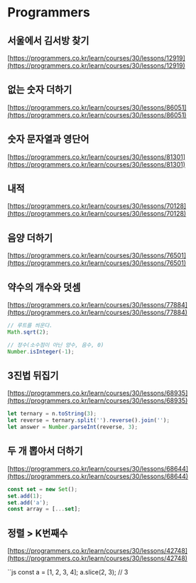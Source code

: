 # Programmers

## 서울에서 김서방 찾기
[https://programmers.co.kr/learn/courses/30/lessons/12919](https://programmers.co.kr/learn/courses/30/lessons/12919)

## 없는 숫자 더하기
[https://programmers.co.kr/learn/courses/30/lessons/86051](https://programmers.co.kr/learn/courses/30/lessons/86051)

## 숫자 문자열과 영단어
[https://programmers.co.kr/learn/courses/30/lessons/81301](https://programmers.co.kr/learn/courses/30/lessons/81301)

## 내적
[https://programmers.co.kr/learn/courses/30/lessons/70128](https://programmers.co.kr/learn/courses/30/lessons/70128)

## 음양 더하기
[https://programmers.co.kr/learn/courses/30/lessons/76501](https://programmers.co.kr/learn/courses/30/lessons/76501)

## 약수의 개수와 덧셈
[https://programmers.co.kr/learn/courses/30/lessons/77884](https://programmers.co.kr/learn/courses/30/lessons/77884)

```js
// 루트를 씌운다.
Math.sqrt(2);

// 정수(소수점이 아닌 양수, 음수, 0)
Number.isInteger(-1);
```

## 3진법 뒤집기
[https://programmers.co.kr/learn/courses/30/lessons/68935](https://programmers.co.kr/learn/courses/30/lessons/68935)

```js
let ternary = n.toString(3);
let reverse = ternary.split('').reverse().join('');
let answer = Number.parseInt(reverse, 3);
```

## 두 개 뽑아서 더하기
[https://programmers.co.kr/learn/courses/30/lessons/68644](https://programmers.co.kr/learn/courses/30/lessons/68644)

```js
const set = new Set();
set.add(1);
set.add('a');
const array = [...set];
```

## 정렬 > K번째수
[https://programmers.co.kr/learn/courses/30/lessons/42748](https://programmers.co.kr/learn/courses/30/lessons/42748)

``js
const a = [1, 2, 3, 4];
a.slice(2, 3);  // 3
```
